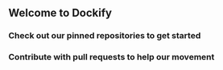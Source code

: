 ## Welcome to Dockify

### Check out our pinned repositories to get started

### Contribute with pull requests to help our movement
